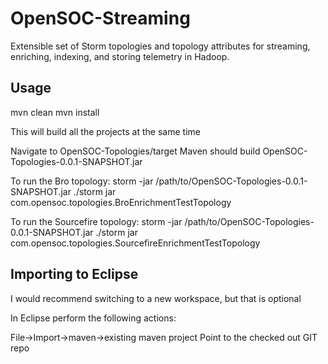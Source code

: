 # OpenSOC-Streaming

Extensible set of Storm topologies and topology attributes for streaming, enriching, indexing, and storing telemetry in Hadoop.


## Usage

mvn clean
mvn install

This will build all the projects at the same time

Navigate to OpenSOC-Topologies/target
Maven should build OpenSOC-Topologies-0.0.1-SNAPSHOT.jar

To run the Bro topology:
storm -jar /path/to/OpenSOC-Topologies-0.0.1-SNAPSHOT.jar ./storm jar com.opensoc.topologies.BroEnrichmentTestTopology

To run the Sourcefire topology:
storm -jar /path/to/OpenSOC-Topologies-0.0.1-SNAPSHOT.jar ./storm jar com.opensoc.topologies.SourcefireEnrichmentTestTopology

## Importing to Eclipse

I would recommend switching to a new workspace, but that is optional

In Eclipse perform the following actions:

File->Import->maven->existing maven project
Point to the checked out GIT repo
